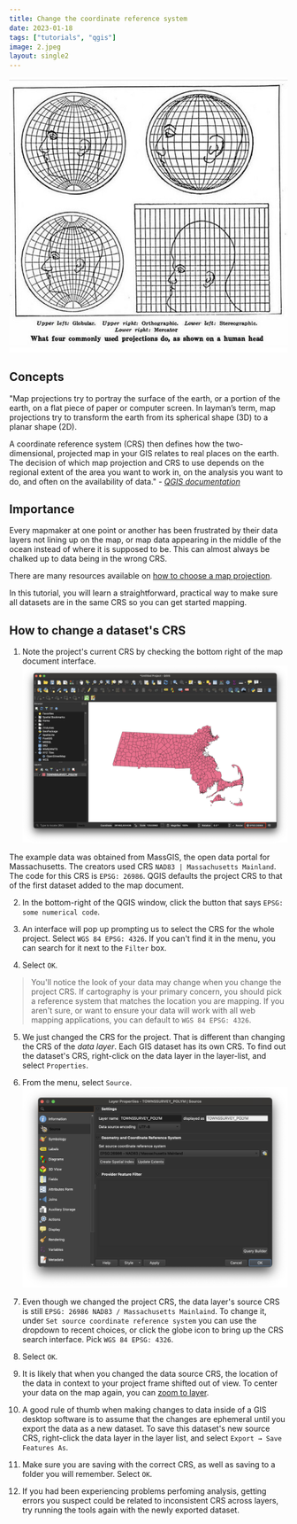 ```yaml
---
title: Change the coordinate reference system
date: 2023-01-18
tags: ["tutorials", "qgis"]
image: 2.jpeg
layout: single2
---
```


![Image of four human heads stretched in funny ways to mimic what commonly used projections do to flatten a round globe onto a flat surface](media/2.jpeg)

## Concepts

"Map projections try to portray the surface of the earth, or a portion of the earth, on a flat piece of paper or computer screen. In layman’s term, map projections try to transform the earth from its spherical shape (3D) to a planar shape (2D).

A coordinate reference system (CRS) then defines how the two-dimensional, projected map in your GIS relates to real places on the earth. The decision of which map projection and CRS to use depends on the regional extent of the area you want to work in, on the analysis you want to do, and often on the availability of data." - *[QGIS documentation](https://docs.qgis.org/3.16/en/docs/gentle_gis_introduction/coordinate_reference_systems.html)*


## Importance

Every mapmaker at one point or another has been frustrated by their data layers not lining up on the map, or map data appearing in the middle of the ocean instead of where it is supposed to be. This can almost always be chalked up to data being in the wrong CRS.

There are many resources available on [how to choose a map projection](http://www.geo.hunter.cuny.edu/~jochen/gtech201/lectures/lec6concepts/map%20coordinate%20systems/how%20to%20choose%20a%20projection.htm#:~:text=When%20you%20choose%20a%20projection,area%E2%80%94to%20achieve%20that%20purpose.).

In this tutorial, you will learn a straightforward, practical way to make sure all datasets are in the same CRS so you can get started mapping.

## How to change a dataset's CRS

1. Note the project's current CRS by checking the bottom right of the map document interface.
![Screenshot highlighting the project CRS in the bottom right of the map document in QGIS](media/1.png)

The example data was obtained from MassGIS, the open data portal for Massachusetts. The creators used CRS `NAD83 | Massachusetts Mainland`. The code for this CRS is `EPSG: 26986`. QGIS defaults the project CRS to that of the first dataset added to the map document.

2. In the bottom-right of the QGIS window, click the button that says `EPSG: some numerical code`.

3. An interface will pop up prompting us to select the CRS for the whole project. Select `WGS 84 EPSG: 4326`. If you can't find it in the menu, you can search for it next to the `Filter` box.

4. Select `OK`.
> You'll notice the look of your data may change when you change the project CRS. If cartography is your primary concern, you should pick a reference system that matches the location you are mapping. If you aren't sure, or want to ensure your data will work with all web mapping applications, you can default to `WGS 84 EPSG: 4326`.


5. We just changed the CRS for the project. That is different than changing the CRS of the *data layer*. Each GIS dataset has its own CRS. To find out the dataset's CRS, right-click on the data layer in the layer-list, and select `Properties`.

6. From the menu, select `Source`.
![Screenshot of the layer's source properties in QGIS](media/3.png)

7. Even though we changed the project CRS, the data layer's source CRS is still `EPSG: 26986 NAD83 / Massachusetts Mainlaind`. To change it, under `Set source coordinate reference system` you can use the dropdown to recent choices, or click the globe icon to bring up the CRS search interface. Pick `WGS 84 EPSG: 4326`.

8. Select `OK`.

9. It is likely that when you changed the data source CRS, the location of the data in context to your project frame shifted out of view. To center your data on the map again, you can [zoom to layer](https://harvardmapcollection.github.io/tutorials/qgis/zoom-to-layer).

10. A good rule of thumb when making changes to data inside of a GIS desktop software is to assume that the changes are ephemeral until you export the data as a new dataset. To save this dataset's new source CRS, right-click the data layer in the layer list, and select `Export → Save Features As`. 

11. Make sure you are saving with the correct CRS, as well as saving to a folder you will remember. Select `OK`. 

12. If you had been experiencing problems perfoming analysis, getting errors you suspect could be related to inconsistent CRS across layers, try running the tools again with the newly exported dataset. 